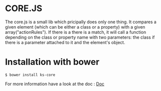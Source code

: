 CORE.JS
=======

The core.js is a small lib which pricipally does only one thing. It compares a given element (which can be either a class or a property) with a given array("actionRules"). If there is a there is a match, it will call a function depending on the class or property name with two parameters: the class if there is a parameter attached to it and the element's object.

# Installation with bower

```console
$ bower install ks-core
```
For more information have a look at the doc : [Doc](/lib/doc/index.md)